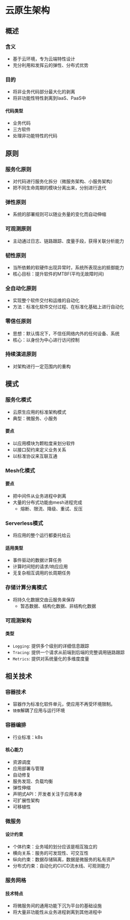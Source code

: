 

# 云原生架构

## 概述

### 含义
* 基于云环境，专为云端特性设计
* 充分利用和发挥云的弹性、分布式优势


### 目的
* 将非业务代码部分最大化的剥离
* 将非功能性特性剥离到IaaS、PaaS中

#### 代码类型
* 业务代码
* 三方软件
* 处理非功能特性的代码


## 原则

### 服务化原则
* 对代码进行服务化拆分（微服务架构、小服务架构）
* 把不同生命周期的模块分离出来，分别进行迭代

### 弹性原则
* 系统的部署规则可以随业务量的变化而自动伸缩

### 可观测原则
* 主动通过日志、链路跟踪、度量手段，获得关联分析能力


### 韧性原则
* 当所依赖的软硬件出现异常时，系统所表现出的抵御能力
* 核心目标：提升软件的MTBF(平均无故障时间)


### 全自动化原则
* 实现整个软件交付和运维的自动化
* 方法：标准化软件交付过程、在标准化基础上进行自动化

### 零信任原则
* 思想：默认情况下，不信任网络内外的任何设备、系统
* 核心：以身份为中心进行访问控制


### 持续演进原则
* 对架构进行一定范围内的重构


## 模式

### 服务化模式
* 云原生应用的标准架构模式
* 典型：微服务、小服务

#### 要点
* 以应用模块为颗粒度来划分软件
* 以接口契约来定义业务关系
* 以标准协议来互联互通


### Mesh化模式

#### 要点
* 把中间件从业务进程中剥离
* 大量的分布式功能由mesh进程完成
    * 熔断、限流、降级、重试、反压


### Serverless模式
* 将应用的整个运行都委托给云

#### 适用类型
* 事件驱动的数据计算任务
* 计算时间短的请求/响应应用
* 无复杂相互调用的长周期任务

### 存储计算分离模式
* 将持久化数据交由云服务来保存
    * 暂态数据、结构化数据、非结构化数据



### 可观测架构

#### 类型
* `Logging`: 提供多个级别的详细信息跟踪
* `Tracing`: 提供一个请求从前端到后端的完整调用链路跟踪
* `Metrics`: 提供对系统量化的多维度度量



## 相关技术

### 容器技术

* 容器作为标准化软件单元，使应用不再受环境限制。
* `镜像`解耦了应用与运行环境


### 容器编排
* 行业标准：k8s

#### 核心能力
* 资源调度
* 应用部署与管理
* 自动修复
* 服务发现、负载均衡
* 弹性伸缩
* 声明式API：开发者关注于应用本身
* 可扩展性架构
* 可移植性



### 微服务


#### 设计约束
* 个体约束：业务域的划分应该是相互独立的
* 横向关系：服务的可发现性、可交互性
* 纵向约束：数据存储隔离，数据是微服务的私有资产
* 分布式约束：自动化的CI/CD流水线、可观测能力


### 服务网格

#### 技术特点
* 将微服务间的通用功能下沉为平台的基础设施
* 将大量非功能性从业务进程剥离到其他进程中
